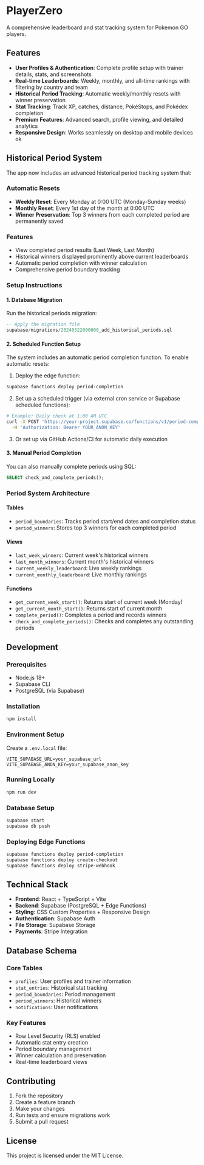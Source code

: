 # PlayerZero

A comprehensive leaderboard and stat tracking system for Pokemon GO players.

## Features

- **User Profiles & Authentication**: Complete profile setup with trainer details, stats, and screenshots
- **Real-time Leaderboards**: Weekly, monthly, and all-time rankings with filtering by country and team
- **Historical Period Tracking**: Automatic weekly/monthly resets with winner preservation
- **Stat Tracking**: Track XP, catches, distance, PokéStops, and Pokédex completion
- **Premium Features**: Advanced search, profile viewing, and detailed analytics
- **Responsive Design**: Works seamlessly on desktop and mobile devices
ok

## Historical Period System

The app now includes an advanced historical period tracking system that:

### Automatic Resets
- **Weekly Reset**: Every Monday at 0:00 UTC (Monday-Sunday weeks)
- **Monthly Reset**: Every 1st day of the month at 0:00 UTC
- **Winner Preservation**: Top 3 winners from each completed period are permanently saved

### Features
- View completed period results (Last Week, Last Month)
- Historical winners displayed prominently above current leaderboards
- Automatic period completion with winner calculation
- Comprehensive period boundary tracking

### Setup Instructions

#### 1. Database Migration
Run the historical periods migration:
```sql
-- Apply the migration file
supabase/migrations/20240322000000_add_historical_periods.sql
```

#### 2. Scheduled Function Setup
The system includes an automatic period completion function. To enable automatic resets:

1. Deploy the edge function:
```bash
supabase functions deploy period-completion
```

2. Set up a scheduled trigger (via external cron service or Supabase scheduled functions):
```bash
# Example: Daily check at 1:00 AM UTC
curl -X POST 'https://your-project.supabase.co/functions/v1/period-completion' \
  -H 'Authorization: Bearer YOUR_ANON_KEY'
```

3. Or set up via GitHub Actions/CI for automatic daily execution

#### 3. Manual Period Completion
You can also manually complete periods using SQL:
```sql
SELECT check_and_complete_periods();
```

### Period System Architecture

#### Tables
- `period_boundaries`: Tracks period start/end dates and completion status
- `period_winners`: Stores top 3 winners for each completed period

#### Views
- `last_week_winners`: Current week's historical winners
- `last_month_winners`: Current month's historical winners
- `current_weekly_leaderboard`: Live weekly rankings
- `current_monthly_leaderboard`: Live monthly rankings

#### Functions
- `get_current_week_start()`: Returns start of current week (Monday)
- `get_current_month_start()`: Returns start of current month
- `complete_period()`: Completes a period and records winners
- `check_and_complete_periods()`: Checks and completes any outstanding periods

## Development

### Prerequisites
- Node.js 18+
- Supabase CLI
- PostgreSQL (via Supabase)

### Installation
```bash
npm install
```

### Environment Setup
Create a `.env.local` file:
```env
VITE_SUPABASE_URL=your_supabase_url
VITE_SUPABASE_ANON_KEY=your_supabase_anon_key
```

### Running Locally
```bash
npm run dev
```

### Database Setup
```bash
supabase start
supabase db push
```

### Deploying Edge Functions
```bash
supabase functions deploy period-completion
supabase functions deploy create-checkout
supabase functions deploy stripe-webhook
```

## Technical Stack

- **Frontend**: React + TypeScript + Vite
- **Backend**: Supabase (PostgreSQL + Edge Functions)
- **Styling**: CSS Custom Properties + Responsive Design
- **Authentication**: Supabase Auth
- **File Storage**: Supabase Storage
- **Payments**: Stripe Integration

## Database Schema

### Core Tables
- `profiles`: User profiles and trainer information
- `stat_entries`: Historical stat tracking
- `period_boundaries`: Period management
- `period_winners`: Historical winners
- `notifications`: User notifications

### Key Features
- Row Level Security (RLS) enabled
- Automatic stat entry creation
- Period boundary management
- Winner calculation and preservation
- Real-time leaderboard views

## Contributing

1. Fork the repository
2. Create a feature branch
3. Make your changes
4. Run tests and ensure migrations work
5. Submit a pull request

## License

This project is licensed under the MIT License.
